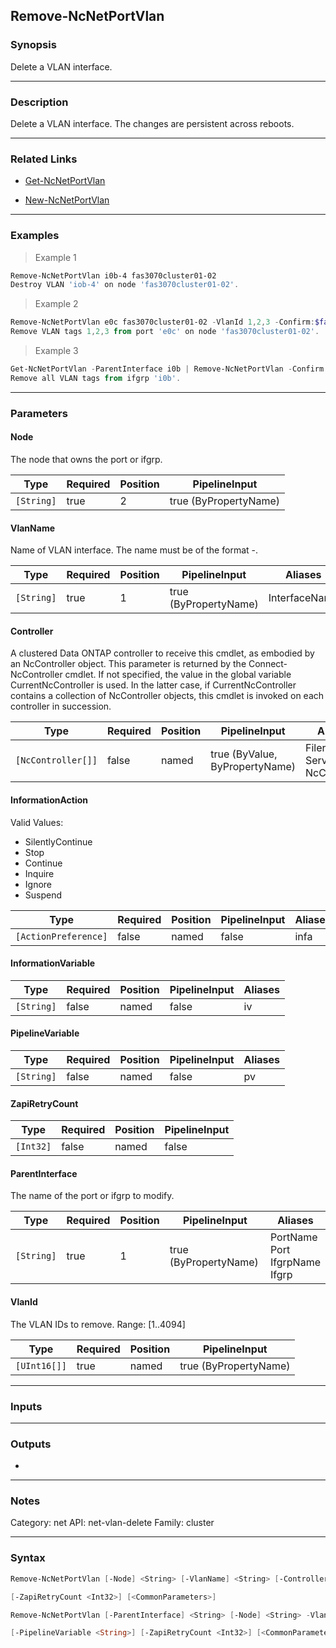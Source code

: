 Remove-NcNetPortVlan
--------------------

### Synopsis
Delete a VLAN interface.

---

### Description

Delete a VLAN interface.  The changes are persistent across reboots.

---

### Related Links
* [Get-NcNetPortVlan](Get-NcNetPortVlan)

* [New-NcNetPortVlan](New-NcNetPortVlan)

---

### Examples
> Example 1

```PowerShell
Remove-NcNetPortVlan i0b-4 fas3070cluster01-02
Destroy VLAN 'iob-4' on node 'fas3070cluster01-02'.
```
> Example 2

```PowerShell
Remove-NcNetPortVlan e0c fas3070cluster01-02 -VlanId 1,2,3 -Confirm:$false
Remove VLAN tags 1,2,3 from port 'e0c' on node 'fas3070cluster01-02'.
```
> Example 3

```PowerShell
Get-NcNetPortVlan -ParentInterface i0b | Remove-NcNetPortVlan -Confirm:$false
Remove all VLAN tags from ifgrp 'i0b'.
```

---

### Parameters
#### **Node**
The node that owns the port or ifgrp.

|Type      |Required|Position|PipelineInput        |
|----------|--------|--------|---------------------|
|`[String]`|true    |2       |true (ByPropertyName)|

#### **VlanName**
Name of VLAN interface.  The name must be of the format <parent-inteface>-<vlanid>.

|Type      |Required|Position|PipelineInput        |Aliases      |
|----------|--------|--------|---------------------|-------------|
|`[String]`|true    |1       |true (ByPropertyName)|InterfaceName|

#### **Controller**
A clustered Data ONTAP controller to receive this cmdlet, as embodied by an NcController object.  This parameter is returned by the Connect-NcController cmdlet.  If not specified, the value in the global variable CurrentNcController is used.  In the latter case, if CurrentNcController contains a collection of NcController objects, this cmdlet is invoked on each controller in succession.

|Type              |Required|Position|PipelineInput                 |Aliases                          |
|------------------|--------|--------|------------------------------|---------------------------------|
|`[NcController[]]`|false   |named   |true (ByValue, ByPropertyName)|Filer<br/>Server<br/>NcController|

#### **InformationAction**

Valid Values:

* SilentlyContinue
* Stop
* Continue
* Inquire
* Ignore
* Suspend

|Type                |Required|Position|PipelineInput|Aliases|
|--------------------|--------|--------|-------------|-------|
|`[ActionPreference]`|false   |named   |false        |infa   |

#### **InformationVariable**

|Type      |Required|Position|PipelineInput|Aliases|
|----------|--------|--------|-------------|-------|
|`[String]`|false   |named   |false        |iv     |

#### **PipelineVariable**

|Type      |Required|Position|PipelineInput|Aliases|
|----------|--------|--------|-------------|-------|
|`[String]`|false   |named   |false        |pv     |

#### **ZapiRetryCount**

|Type     |Required|Position|PipelineInput|
|---------|--------|--------|-------------|
|`[Int32]`|false   |named   |false        |

#### **ParentInterface**
The name of the port or ifgrp to modify.

|Type      |Required|Position|PipelineInput        |Aliases                                  |
|----------|--------|--------|---------------------|-----------------------------------------|
|`[String]`|true    |1       |true (ByPropertyName)|PortName<br/>Port<br/>IfgrpName<br/>Ifgrp|

#### **VlanId**
The VLAN IDs to remove.  Range: [1..4094]

|Type        |Required|Position|PipelineInput        |
|------------|--------|--------|---------------------|
|`[UInt16[]]`|true    |named   |true (ByPropertyName)|

---

### Inputs

---

### Outputs
* 

---

### Notes
Category: net
API: net-vlan-delete
Family: cluster

---

### Syntax
```PowerShell
Remove-NcNetPortVlan [-Node] <String> [-VlanName] <String> [-Controller <NcController[]>] [-InformationAction <ActionPreference>] [-InformationVariable <String>] [-PipelineVariable <String>] 
```
```PowerShell
[-ZapiRetryCount <Int32>] [<CommonParameters>]
```
```PowerShell
Remove-NcNetPortVlan [-ParentInterface] <String> [-Node] <String> -VlanId <UInt16[]> [-Controller <NcController[]>] [-InformationAction <ActionPreference>] [-InformationVariable <String>] 
```
```PowerShell
[-PipelineVariable <String>] [-ZapiRetryCount <Int32>] [<CommonParameters>]
```
